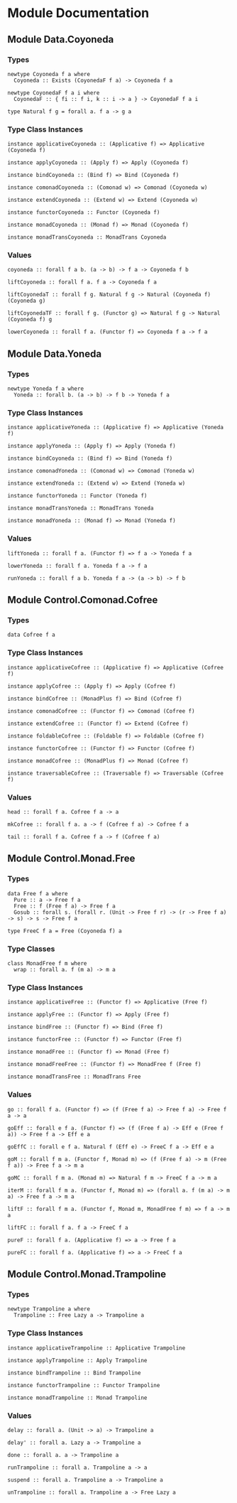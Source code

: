 # Module Documentation

## Module Data.Coyoneda

### Types

    newtype Coyoneda f a where
      Coyoneda :: Exists (CoyonedaF f a) -> Coyoneda f a

    newtype CoyonedaF f a i where
      CoyonedaF :: { fi :: f i, k :: i -> a } -> CoyonedaF f a i

    type Natural f g = forall a. f a -> g a


### Type Class Instances

    instance applicativeCoyoneda :: (Applicative f) => Applicative (Coyoneda f)

    instance applyCoyoneda :: (Apply f) => Apply (Coyoneda f)

    instance bindCoyoneda :: (Bind f) => Bind (Coyoneda f)

    instance comonadCoyoneda :: (Comonad w) => Comonad (Coyoneda w)

    instance extendCoyoneda :: (Extend w) => Extend (Coyoneda w)

    instance functorCoyoneda :: Functor (Coyoneda f)

    instance monadCoyoneda :: (Monad f) => Monad (Coyoneda f)

    instance monadTransCoyoneda :: MonadTrans Coyoneda


### Values

    coyoneda :: forall f a b. (a -> b) -> f a -> Coyoneda f b

    liftCoyoneda :: forall f a. f a -> Coyoneda f a

    liftCoyonedaT :: forall f g. Natural f g -> Natural (Coyoneda f) (Coyoneda g)

    liftCoyonedaTF :: forall f g. (Functor g) => Natural f g -> Natural (Coyoneda f) g

    lowerCoyoneda :: forall f a. (Functor f) => Coyoneda f a -> f a


## Module Data.Yoneda

### Types

    newtype Yoneda f a where
      Yoneda :: forall b. (a -> b) -> f b -> Yoneda f a


### Type Class Instances

    instance applicativeYoneda :: (Applicative f) => Applicative (Yoneda f)

    instance applyYoneda :: (Apply f) => Apply (Yoneda f)

    instance bindCoyoneda :: (Bind f) => Bind (Yoneda f)

    instance comonadYoneda :: (Comonad w) => Comonad (Yoneda w)

    instance extendYoneda :: (Extend w) => Extend (Yoneda w)

    instance functorYoneda :: Functor (Yoneda f)

    instance monadTransYoneda :: MonadTrans Yoneda

    instance monadYoneda :: (Monad f) => Monad (Yoneda f)


### Values

    liftYoneda :: forall f a. (Functor f) => f a -> Yoneda f a

    lowerYoneda :: forall f a. Yoneda f a -> f a

    runYoneda :: forall f a b. Yoneda f a -> (a -> b) -> f b


## Module Control.Comonad.Cofree

### Types

    data Cofree f a


### Type Class Instances

    instance applicativeCofree :: (Applicative f) => Applicative (Cofree f)

    instance applyCofree :: (Apply f) => Apply (Cofree f)

    instance bindCofree :: (MonadPlus f) => Bind (Cofree f)

    instance comonadCofree :: (Functor f) => Comonad (Cofree f)

    instance extendCofree :: (Functor f) => Extend (Cofree f)

    instance foldableCofree :: (Foldable f) => Foldable (Cofree f)

    instance functorCofree :: (Functor f) => Functor (Cofree f)

    instance monadCofree :: (MonadPlus f) => Monad (Cofree f)

    instance traversableCofree :: (Traversable f) => Traversable (Cofree f)


### Values

    head :: forall f a. Cofree f a -> a

    mkCofree :: forall f a. a -> f (Cofree f a) -> Cofree f a

    tail :: forall f a. Cofree f a -> f (Cofree f a)


## Module Control.Monad.Free

### Types

    data Free f a where
      Pure :: a -> Free f a
      Free :: f (Free f a) -> Free f a
      Gosub :: forall s. (forall r. (Unit -> Free f r) -> (r -> Free f a) -> s) -> s -> Free f a

    type FreeC f a = Free (Coyoneda f) a


### Type Classes

    class MonadFree f m where
      wrap :: forall a. f (m a) -> m a


### Type Class Instances

    instance applicativeFree :: (Functor f) => Applicative (Free f)

    instance applyFree :: (Functor f) => Apply (Free f)

    instance bindFree :: (Functor f) => Bind (Free f)

    instance functorFree :: (Functor f) => Functor (Free f)

    instance monadFree :: (Functor f) => Monad (Free f)

    instance monadFreeFree :: (Functor f) => MonadFree f (Free f)

    instance monadTransFree :: MonadTrans Free


### Values

    go :: forall f a. (Functor f) => (f (Free f a) -> Free f a) -> Free f a -> a

    goEff :: forall e f a. (Functor f) => (f (Free f a) -> Eff e (Free f a)) -> Free f a -> Eff e a

    goEffC :: forall e f a. Natural f (Eff e) -> FreeC f a -> Eff e a

    goM :: forall f m a. (Functor f, Monad m) => (f (Free f a) -> m (Free f a)) -> Free f a -> m a

    goMC :: forall f m a. (Monad m) => Natural f m -> FreeC f a -> m a

    iterM :: forall f m a. (Functor f, Monad m) => (forall a. f (m a) -> m a) -> Free f a -> m a

    liftF :: forall f m a. (Functor f, Monad m, MonadFree f m) => f a -> m a

    liftFC :: forall f a. f a -> FreeC f a

    pureF :: forall f a. (Applicative f) => a -> Free f a

    pureFC :: forall f a. (Applicative f) => a -> FreeC f a


## Module Control.Monad.Trampoline

### Types

    newtype Trampoline a where
      Trampoline :: Free Lazy a -> Trampoline a


### Type Class Instances

    instance applicativeTrampoline :: Applicative Trampoline

    instance applyTrampoline :: Apply Trampoline

    instance bindTrampoline :: Bind Trampoline

    instance functorTrampoline :: Functor Trampoline

    instance monadTrampoline :: Monad Trampoline


### Values

    delay :: forall a. (Unit -> a) -> Trampoline a

    delay' :: forall a. Lazy a -> Trampoline a

    done :: forall a. a -> Trampoline a

    runTrampoline :: forall a. Trampoline a -> a

    suspend :: forall a. Trampoline a -> Trampoline a

    unTrampoline :: forall a. Trampoline a -> Free Lazy a




